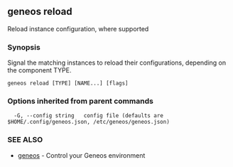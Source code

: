 ## geneos reload

Reload instance configuration, where supported

### Synopsis


Signal the matching instances to reload their configurations, depending on the component TYPE.


```
geneos reload [TYPE] [NAME...] [flags]
```

### Options inherited from parent commands

```
  -G, --config string   config file (defaults are $HOME/.config/geneos.json, /etc/geneos/geneos.json)
```

### SEE ALSO

* [geneos](geneos.md)	 - Control your Geneos environment

